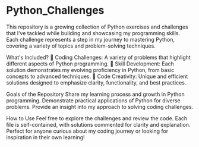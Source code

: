 # Python_Challenges
This repository is a growing collection of Python exercises and challenges that I’ve tackled while building and showcasing my programming skills. Each challenge represents a step in my journey to mastering Python, covering a variety of topics and problem-solving techniques.

What's Included?
🧩 Coding Challenges: A variety of problems that highlight different aspects of Python programming.
🚀 Skill Development: Each solution demonstrates my evolving proficiency in Python, from basic concepts to advanced techniques.
🎨 Code Creativity: Unique and efficient solutions designed to emphasize clarity, functionality, and best practices.

Goals of the Repository
Share my learning process and growth in Python programming.
Demonstrate practical applications of Python for diverse problems.
Provide an insight into my approach to solving coding challenges.

How to Use
Feel free to explore the challenges and review the code. Each file is self-contained, with solutions commented for clarity and explanation. Perfect for anyone curious about my coding journey or looking for inspiration in their own learning!
